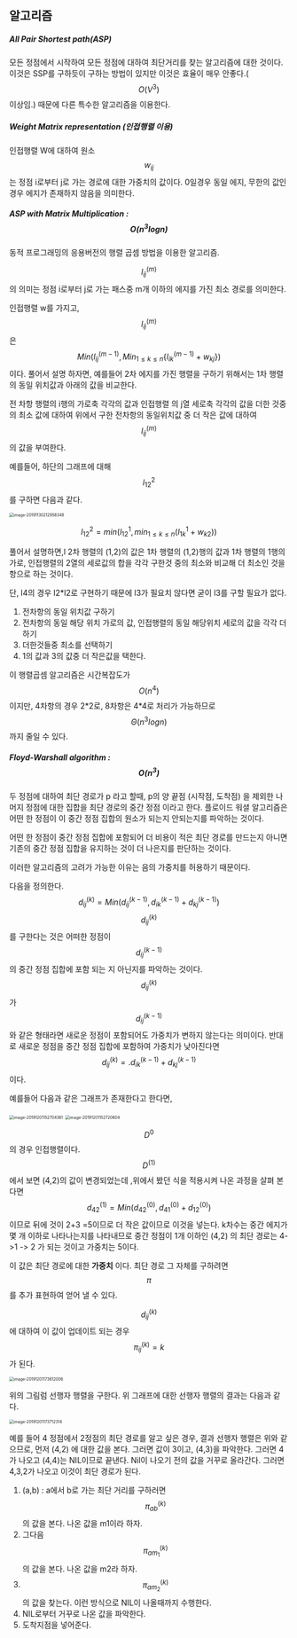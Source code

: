 ## 알고리즘

##### All Pair Shortest path(ASP)

모든 정점에서 시작하여 모든 정점에 대하여 최단거리를 찾는 알고리즘에 대한 것이다. 이것은 SSP를 구하듯이 구하는 방법이 있지만 이것은 효율이 매우 안좋다.($$O(V^3)$$ 이상임.) 때문에 다른 특수한 알고리즘을 이용한다.

##### Weight Matrix representation (인접행렬 이용)

인접행렬 W에 대하여 원소 $$w_{ij}$$ 는 정점 i로부터 j로 가는 경로에 대한 가중치의 값이다. 0일경우 동일 에지, 무한의 값인경우 에지가 존재하지 않음을 의미한다. 

##### ASP with Matrix Multiplication  : $$O(n^3log{n})$$

동적 프로그래밍의 응용버전의 행렬 곱셈 방법을 이용한 알고리즘.

$$l_{ij}^{(m)}$$ 의 의미는 정점 i로부터 j로 가는 패스중 m개 이하의 에지를 가진 최소 경로를 의미한다. 

인접행렬 w를 가지고,  $$l_{ij}^{(m)}$$ 은 $$Min(l_{ij}^{(m-1)},Min_{1\leq k \leq n}\{l_{ik}^{(m-1)} +w_{kj}\})$$ 이다. 풀어서 설명 하자면, 예를들어 2차 에지를 가진 행렬을 구하기 위해서는 1차 행렬의 동일 위치값과 아래의 값을 비교한다.

전 차항 행렬의 i행의 가로축 각각의 값과 인접행렬 의 j열 세로축 각각의 값을 더한 것중의 최소 값에 대하여 위에서 구한 전차항의 동일위치값 중 더 작은 값에 대하여 $$l_{ij}^{(m)}$$의 값을 부여한다. 

예를들어, 하단의 그래프에 대해 $$l_{12}^2$$ 를 구하면 다음과 같다.

<img src="image/image-20191130212958348.png" alt="image-20191130212958348" style="zoom:50%;" />

$$l_{12} ^2 = min(l_{12}^1,min_{1\leq k\leq n}(l_{1k}^1 + w_{k2}))$$ 

풀어서 설명하면,l 2차 행렬의 (1,2)의 값은 1차 행렬의 (1,2)행의 값과 1차 행렬의 1행의 가로, 인접행렬의 2열의 세로값의 합을 각각 구한것 중의 최소와 비교해 더 최소인 것을 항으로 하는 것이다. 

단, l4의 경우 l2*l2로 구현하기 때문에 l3가 필요치 않다면 굳이 l3를 구할 필요가 없다. 

1. 전차항의 동일 위치값 구하기 
2. 전차항의 동일 해당 위치 가로의 값, 인접행렬의 동일 해당위치 세로의 값을 각각 더하기
3. 더한것들중 최소를 선택하기
4. 1의 값과 3의 값중 더 작은값을 택한다.

이 행렬곱셈 알고리즘은 시간복잡도가 $$O(n^4)$$ 이지만, 4차항의 경우 2*2로, 8차항은 4\*4로 처리가 가능하므로 $$\Theta(n^3logn)$$ 까지 줄일 수 있다. 

##### Floyd-Warshall algorithm : $$O(n^3)$$

두 정점에 대하여 최단 경로가 p 라고 할때, p의 양 끝점 (시작점, 도착점) 을 제외한 나머지 정점에 대한 집합을 최단 경로의 중간 정점 이라고 한다. 플로이드 워셜 알고리즘은 어떤 한 정점이 이 중간 정점 집합의 원소가 되는지 안되는지를 파악하는 것이다.

어떤 한 정점이 중간 정점 집합에 포함되어 더 비용이 적은 최단 경로를 만드는지 아니면 기존의 중간 정점 집합을 유지하는 것이 더 나은지를 판단하는 것이다.

이러한 알고리즘의 고려가 가능한 이유는 음의 가중치를 허용하기 때문이다. 

다음을 정의한다. 
$$
d_{ij}^{(k)} = Min(d_{ij}^{(k-1)},d_{ik}^{(k-1)} +d_{kj}^{(k-1)})
$$
$$d_{ij}^{(k)}$$ 를 구한다는 것은 어떠한 정점이 $$d_{ij}^{(k-1)}$$ 의 중간 정점 집합에 포함 되는 지 아닌지를 파악하는 것이다. $$d_{ij}^{(k)}$$ 가 $$d_{ij}^{(k-1)}$$ 와 같은 형태라면 새로운 정점이 포함되어도 가중치가 변하지 않는다는 의미이다. 반대로 새로운 정점을 중간 정점 집합에 포함하여 가중치가 낮아진다면 $$d_{ij}^{(k)} =. d_{ik}^{(k-1)} + d_{kj}^{(k-1)}$$ 이다. 

예를들어 다음과 같은 그래프가 존재한다고 한다면,

<img src="image/image-20191201152704361.png" alt="image-20191201152704361" style="zoom:50%;" />

<img src="image/image-20191201152720604.png" alt="image-20191201152720604" style="zoom:50%;" />

$$D^0$$ 의 경우 인접행렬이다. $$D^{(1)}$$ 에서 보면 (4,2)의 값이 변경되었는데 ,위에서 봤던 식을 적용시켜 나온 과정을 살펴 본다면
$$
d_{42}^{(1)} = Min(d_{42}^{(0)},d_{41}^{(0)} + d_{12}^{(0)}) 
$$
이므로 뒤에 것이 2+3 =5이므로 더 작은 값이므로 이것을 넣는다. k차수는 중간 에지가 몇 개 이하로 나타나는지를 나타내므로 중간 정점이 1개 이하인 (4,2) 의 최단 경로는 4->1 -> 2 가 되는 것이고 가중치는 5이다.

이 값은 최단 경로에 대한 **가중치** 이다. 최단 경로 그 자체를 구하려면 $$\pi$$ 를 추가 표현하여 얻어 낼 수 있다. 

$$d_{ij}^{(k)}$$ 에 대하여 이 값이 업데이트 되는 경우 $$\pi _{ij}^{(k)} = k$$ 가 된다. 

<img src="image/image-20191201173612006.png" alt="image-20191201173612006" style="zoom:50%;" />

위의 그림럼 선행자 행렬을 구한다. 위 그래프에 대한 선행자 행렬의 결과는 다음과 같다.

<img src="image/image-20191201173712314.png" alt="image-20191201173712314" style="zoom:50%;" />

예를 들어 4 정점에서 2정점의 최단 경로를 알고 싶은 경우, 결과 선행자 행렬은 위와 같으므로, 먼저 (4,2) 에 대한 값을 본다. 그러면 값이 3이고, (4,3)을 파악한다. 그러면 4가 나오고 (4,4)는 NIL이므로 끝낸다. Nil이 나오기 전의 값을 거꾸로 올라간다. 그러면 4,3,2가 나오고 이것이 최단 경로가 된다. 

1. (a,b) : a에서 b로 가는 최단 거리를 구하러면 $$\pi_{ab}^{(k)}$$ 의 값을 본다. 나온 값을 m1이라 하자. 
2. 그다음 $$\pi_{am_1}^{(k)}$$ 의 값을 본다. 나온 값을 m2라 하자.
3. $$\pi_{am_2}^{(k)}$$ 의 값을 찾는다.  이런 방식으로 NIL이 나올때까지 수행한다.
4. NIL로부터 거꾸로 나온 값을 파악한다. 
5. 도착지점을 넣어준다.